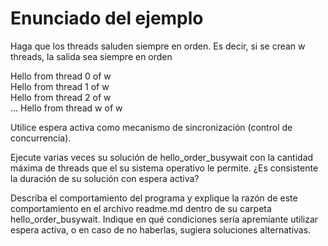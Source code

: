 # Enunciado del ejemplo

Haga que los threads saluden siempre en orden. Es decir, si se crean w threads, la salida sea siempre en orden

Hello from thread 0 of w <br>
Hello from thread 1 of w <br>
Hello from thread 2 of w <br>
...
Hello from thread w of w

Utilice espera activa como mecanismo de sincronización (control de concurrencia).

Ejecute varias veces su solución de hello_order_busywait con la cantidad máxima de threads que el su sistema operativo le permite. ¿Es consistente la duración de su solución con espera activa?

Describa el comportamiento del programa y explique la razón de este comportamiento en el archivo readme.md dentro de su carpeta hello_order_busywait. Indique en qué condiciones sería apremiante utilizar espera activa, o en caso de no haberlas, sugiera soluciones alternativas.

